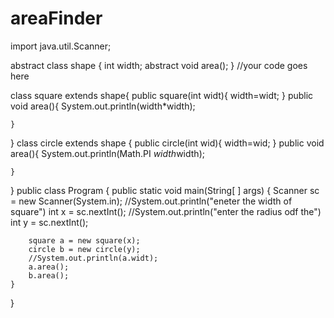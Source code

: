 # areaFinder
import java.util.Scanner;

abstract class shape {
    int width;
    abstract void area();
}
//your code goes here

 class square extends shape{
   public square(int widt){
        width=widt;
    }
    public void area(){
        System.out.println(width*width);

    }
}
 class circle extends shape {
    public circle(int wid){
        width=wid;
    }
    public void area(){
        System.out.println(Math.PI *width*width);

    
    }
}
public class Program {
    public static void main(String[ ] args) {
        Scanner sc = new Scanner(System.in);
        //System.out.println("eneter the width of square")
        int x = sc.nextInt();
        //System.out.println("enter the radius odf the")
        int y = sc.nextInt();
        
        square a = new square(x);
        circle b = new circle(y);
        //System.out.println(a.widt);
        a.area();
        b.area();
    }
}
